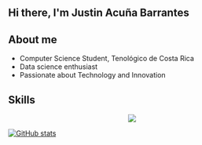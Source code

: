 ## Hi there, I'm Justin Acuña Barrantes

## About me
- Computer Science Student, Tenológico de Costa Rica
- Data science enthusiast
- Passionate about Technology and Innovation

## Skills
<p align="center">
  <a href="https://skillicons.dev">
    <img src="https://skillicons.dev/icons?i=git,kubernetes,docker,c,python,cypress,firebase,mongo,linux" />
  </a>
</p>

[![GitHub stats](https://github-readme-stats.vercel.app/api?username=VonNeumannn)](https://github.com/anuraghazra/github-readme-stats)
<!--
**VonNeumannn/VonNeumannn** is a ✨ _special_ ✨ repository because its `README.md` (this file) appears on your GitHub profile.

Here are some ideas to get you started:

- 🔭 I’m currently working on ...
- 🌱 I’m currently learning ...
- 👯 I’m looking to collaborate on ...
- 🤔 I’m looking for help with ...
- 💬 Ask me about ...
- 📫 How to reach me: ...
- 😄 Pronouns: ...
- ⚡ Fun fact: ...
-->
